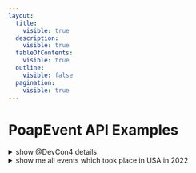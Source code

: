 ```yaml
---
layout:
  title:
    visible: true
  description:
    visible: true
  tableOfContents:
    visible: true
  outline:
    visible: false
  pagination:
    visible: true
---
```


# PoapEvent API Examples

<details>

<summary>show  @DevCon4 details</summary>

```graphql
query MyQuery {
  PoapEvents(input: {filter: {eventId: {_eq: "6"}}, blockchain: ALL}) {
    PoapEvent {
      eventName
      eventId
      startDate
      endDate
      country
      city
      isVirtualEvent
      contentValue {
        image {
          extraSmall
          large
          medium
          original
          small
        }
      }
    }
  }
}
```

</details>

<details>

<summary>show me all events which took place in USA in 2022</summary>

```graphql
query MyQuery {
  PoapEvents(input: {filter: {country: {_eq: "USA"}, startDate: {_gte: "2022-01-01"}, endDate: {_lte: "2022-12-31"}}, blockchain: ALL, limit: 10}) {
    PoapEvent {
      eventName
      eventId
      startDate
      endDate
      country
      city
      isVirtualEvent
      contentValue {
        image {
          extraSmall
          large
          medium
          original
          small
        }
      }
    }
  }
}
```

</details>
